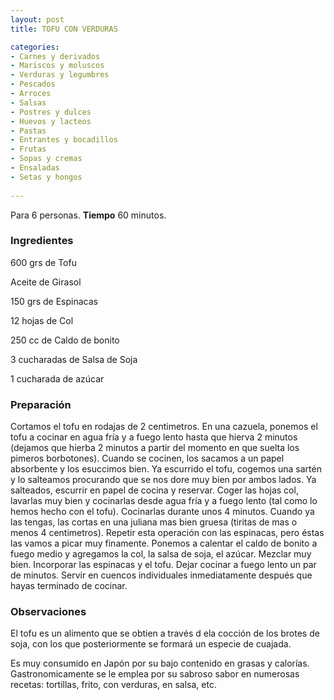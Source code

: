 ```yaml
---
layout: post
title: TOFU CON VERDURAS

categories:
- Carnes y derivados
- Mariscos y moluscos
- Verduras y legumbres
- Pescados
- Arroces
- Salsas
- Postres y dulces
- Huevos y lacteos
- Pastas
- Entrantes y bocadillos
- Frutas
- Sopas y cremas
- Ensaladas
- Setas y hongos
 
---
```

Para 6 personas.
<b>Tiempo</b> 60 minutos.

<h3>Ingredientes</h3>

600 grs de Tofu

Aceite de Girasol

150 grs de Espinacas

12 hojas de Col

250 cc de Caldo de bonito

3 cucharadas de Salsa de Soja

1 cucharada de azúcar

<h3>Preparación</h3>

Cortamos el tofu en rodajas de 2 centimetros. En una cazuela, ponemos el tofu a cocinar en agua fría y a fuego lento hasta que hierva 2 minutos (dejamos que hierba 2 minutos a partir del momento en que suelta los pimeros borbotones). Cuando se cocinen, los sacamos a un papel absorbente y los esuccimos bien. Ya escurrido el tofu, cogemos una sartén y lo salteamos procurando que se nos dore muy bien por ambos lados. Ya salteados, escurrir en papel de cocina y reservar. Coger las hojas col, lavarlas muy bien y cocinarlas desde agua fría y a fuego lento (tal como lo hemos hecho con el tofu). Cocinarlas durante unos 4 minutos. Cuando ya las tengas, las cortas en una juliana mas bien gruesa (tiritas de mas o menos 4 centimetros). Repetir esta operación con las espinacas, pero éstas las vamos a picar muy finamente. Ponemos a calentar el caldo de bonito a fuego medio y agregamos la col, la salsa de soja, el azúcar. Mezclar muy bien. Incorporar las espinacas y el tofu. Dejar cocinar a fuego lento un par de minutos. Servir en cuencos individuales inmediatamente después que hayas terminado de cocinar.

<h3>Observaciones</h3>

El tofu es un alimento que se obtien a través d ela cocción de los brotes de soja, con los que posteriormente se formará un especie de cuajada.

Es muy consumido en Japón por su bajo contenido en grasas y calorías. Gastronomicamente se le emplea por su sabroso sabor en numerosas recetas: tortillas, frito, con verduras, en salsa, etc.

